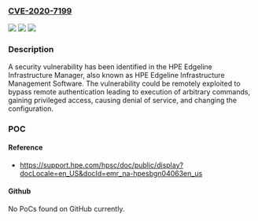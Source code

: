 ### [CVE-2020-7199](https://cve.mitre.org/cgi-bin/cvename.cgi?name=CVE-2020-7199)
![](https://img.shields.io/static/v1?label=Product&message=HPE%20Edgeline%20Infrastructure%20Management%20Software&color=blue)
![](https://img.shields.io/static/v1?label=Version&message=Prior%20to%201.21%20&color=brightgreen)
![](https://img.shields.io/static/v1?label=Vulnerability&message=remote%20authentication%20bypass&color=brightgreen)

### Description

A security vulnerability has been identified in the HPE Edgeline Infrastructure Manager, also known as HPE Edgeline Infrastructure Management Software. The vulnerability could be remotely exploited to bypass remote authentication leading to execution of arbitrary commands, gaining privileged access, causing denial of service, and changing the configuration.

### POC

#### Reference
- https://support.hpe.com/hpsc/doc/public/display?docLocale=en_US&docId=emr_na-hpesbgn04063en_us

#### Github
No PoCs found on GitHub currently.


